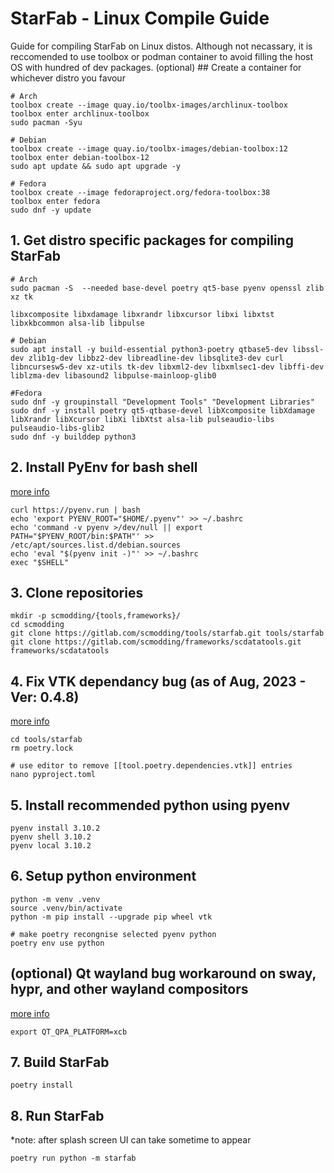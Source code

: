 # StarFab - Linux Compile Guide
Guide for compiling StarFab on Linux distos. Although not necassary, it is reccomended to use toolbox or podman container to avoid filling the host OS with hundred of dev packages.
(optional) ## Create a container for whichever distro you favour
```
# Arch
toolbox create --image quay.io/toolbx-images/archlinux-toolbox
toolbox enter archlinux-toolbox
sudo pacman -Syu

# Debian
toolbox create --image quay.io/toolbx-images/debian-toolbox:12
toolbox enter debian-toolbox-12
sudo apt update && sudo apt upgrade -y

# Fedora
toolbox create --image fedoraproject.org/fedora-toolbox:38
toolbox enter fedora
sudo dnf -y update
```


## 1. Get distro specific packages for compiling StarFab
```
# Arch
sudo pacman -S  --needed base-devel poetry qt5-base pyenv openssl zlib xz tk

libxcomposite libxdamage libxrandr libxcursor libxi libxtst libxkbcommon alsa-lib libpulse

# Debian
sudo apt install -y build-essential python3-poetry qtbase5-dev libssl-dev zlib1g-dev libbz2-dev libreadline-dev libsqlite3-dev curl libncursesw5-dev xz-utils tk-dev libxml2-dev libxmlsec1-dev libffi-dev liblzma-dev libasound2 libpulse-mainloop-glib0

#Fedora
sudo dnf -y groupinstall "Development Tools" "Development Libraries"
sudo dnf -y install poetry qt5-qtbase-devel libXcomposite libXdamage libXrandr libXcursor libXi libXtst alsa-lib pulseaudio-libs pulseaudio-libs-glib2
sudo dnf -y builddep python3
```
## 2. Install PyEnv for bash shell
[more info](https://github.com/pyenv/pyenv)
```
curl https://pyenv.run | bash
echo 'export PYENV_ROOT="$HOME/.pyenv"' >> ~/.bashrc
echo 'command -v pyenv >/dev/null || export PATH="$PYENV_ROOT/bin:$PATH"' >> /etc/apt/sources.list.d/debian.sources
echo 'eval "$(pyenv init -)"' >> ~/.bashrc
exec "$SHELL"
```
## 3. Clone repositories
```
mkdir -p scmodding/{tools,frameworks}/
cd scmodding
git clone https://gitlab.com/scmodding/tools/starfab.git tools/starfab
git clone https://gitlab.com/scmodding/frameworks/scdatatools.git frameworks/scdatatools
```
## 4. Fix VTK dependancy bug (as of Aug, 2023 - Ver: 0.4.8)
[more info](https://gitlab.com/scmodding/tools/starfab/-/issues/70)
```
cd tools/starfab
rm poetry.lock

# use editor to remove [[tool.poetry.dependencies.vtk]] entries
nano pyproject.toml 
```
## 5. Install recommended python using pyenv
```
pyenv install 3.10.2
pyenv shell 3.10.2
pyenv local 3.10.2
```
## 6. Setup python environment
```
python -m venv .venv
source .venv/bin/activate
python -m pip install --upgrade pip wheel vtk

# make poetry recongnise selected pyenv python
poetry env use python
```
## (optional) Qt wayland bug workaround on sway, hypr, and other wayland compositors
[more info](https://bugreports.qt.io/browse/QTBUG-81504)
```
export QT_QPA_PLATFORM=xcb
```

## 7. Build StarFab
```
poetry install
```
## 8. Run StarFab
*note: after splash screen UI can take sometime to appear
```
poetry run python -m starfab
```
